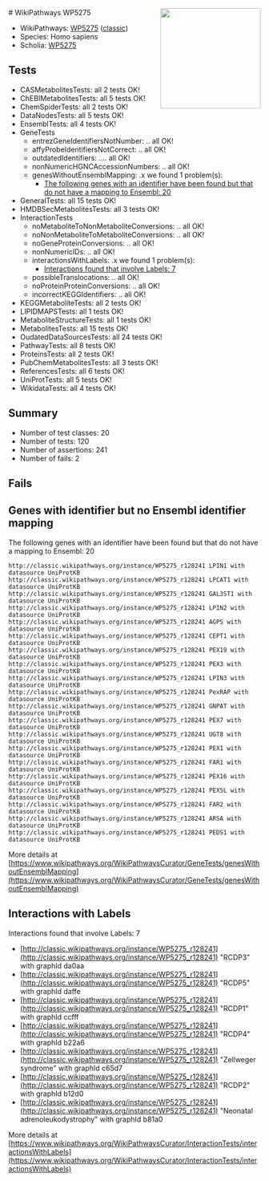 <img style="float: right; width: 200px" src="https://upload.wikimedia.org/wikipedia/commons/thumb/8/83/Wplogo_with_text_500.png/640px-Wplogo_with_text_500.png" />
# WikiPathways WP5275

* WikiPathways: [WP5275](https://wikipathways.org/pathways/WP5275) ([classic](https://classic.wikipathways.org/instance/WP5275))
* Species: Homo sapiens
* Scholia: [WP5275](https://scholia.toolforge.org/wikipathways/WP5275)
## Tests
* CASMetabolitesTests: all 2 tests OK!
* ChEBIMetabolitesTests: all 5 tests OK!
* ChemSpiderTests: all 2 tests OK!
* DataNodesTests: all 5 tests OK!
* EnsemblTests: all 4 tests OK!
* GeneTests
    * entrezGeneIdentifiersNotNumber: .. all OK!
    * affyProbeIdentifiersNotCorrect: .. all OK!
    * outdatedIdentifiers: .... all OK!
    * nonNumericHGNCAccessionNumbers: .. all OK!
    * genesWithoutEnsemblMapping: .x we found 1 problem(s):
        * [The following genes with an identifier have been found but that do not have a mapping to Ensembl: 20](#c4e5432c)
* GeneralTests: all 15 tests OK!
* HMDBSecMetabolitesTests: all 3 tests OK!
* InteractionTests
    * noMetaboliteToNonMetaboliteConversions: .. all OK!
    * noNonMetaboliteToMetaboliteConversions: .. all OK!
    * noGeneProteinConversions: .. all OK!
    * nonNumericIDs: .. all OK!
    * interactionsWithLabels: .x we found 1 problem(s):
        * [Interactions found that involve Labels: 7](#630d267e)
    * possibleTranslocations: .. all OK!
    * noProteinProteinConversions: .. all OK!
    * incorrectKEGGIdentifiers: .. all OK!
* KEGGMetaboliteTests: all 2 tests OK!
* LIPIDMAPSTests: all 1 tests OK!
* MetaboliteStructureTests: all 1 tests OK!
* MetabolitesTests: all 15 tests OK!
* OudatedDataSourcesTests: all 24 tests OK!
* PathwayTests: all 8 tests OK!
* ProteinsTests: all 2 tests OK!
* PubChemMetabolitesTests: all 3 tests OK!
* ReferencesTests: all 6 tests OK!
* UniProtTests: all 5 tests OK!
* WikidataTests: all 4 tests OK!


## Summary

* Number of test classes: 20
* Number of tests: 120
* Number of assertions: 241
* Number of fails: 2

## Fails

<a name="c4e5432c" />

## Genes with identifier but no Ensembl identifier mapping

The following genes with an identifier have been found but that do not have a mapping to Ensembl: 20
```
http://classic.wikipathways.org/instance/WP5275_r128241 LPIN1 with datasource UniProtKB
http://classic.wikipathways.org/instance/WP5275_r128241 LPCAT1 with datasource UniProtKB
http://classic.wikipathways.org/instance/WP5275_r128241 GAL3ST1 with datasource UniProtKB
http://classic.wikipathways.org/instance/WP5275_r128241 LPIN2 with datasource UniProtKB
http://classic.wikipathways.org/instance/WP5275_r128241 AGPS with datasource UniProtKB
http://classic.wikipathways.org/instance/WP5275_r128241 CEPT1 with datasource UniProtKB
http://classic.wikipathways.org/instance/WP5275_r128241 PEX19 with datasource UniProtKB
http://classic.wikipathways.org/instance/WP5275_r128241 PEX3 with datasource UniProtKB
http://classic.wikipathways.org/instance/WP5275_r128241 LPIN3 with datasource UniProtKB
http://classic.wikipathways.org/instance/WP5275_r128241 PexRAP with datasource UniProtKB
http://classic.wikipathways.org/instance/WP5275_r128241 GNPAT with datasource UniProtKB
http://classic.wikipathways.org/instance/WP5275_r128241 PEX7 with datasource UniProtKB
http://classic.wikipathways.org/instance/WP5275_r128241 UGT8 with datasource UniProtKB
http://classic.wikipathways.org/instance/WP5275_r128241 PEX1 with datasource UniProtKB
http://classic.wikipathways.org/instance/WP5275_r128241 FAR1 with datasource UniProtKB
http://classic.wikipathways.org/instance/WP5275_r128241 PEX16 with datasource UniProtKB
http://classic.wikipathways.org/instance/WP5275_r128241 PEX5L with datasource UniProtKB
http://classic.wikipathways.org/instance/WP5275_r128241 FAR2 with datasource UniProtKB
http://classic.wikipathways.org/instance/WP5275_r128241 ARSA with datasource UniProtKB
http://classic.wikipathways.org/instance/WP5275_r128241 PEDS1 with datasource UniProtKB
```

More details at [https://www.wikipathways.org/WikiPathwaysCurator/GeneTests/genesWithoutEnsemblMapping](https://www.wikipathways.org/WikiPathwaysCurator/GeneTests/genesWithoutEnsemblMapping)

<a name="630d267e" />

## Interactions with Labels

Interactions found that involve Labels: 7

* [http://classic.wikipathways.org/instance/WP5275_r128241](http://classic.wikipathways.org/instance/WP5275_r128241) "RCDP3" with graphId da0aa
* [http://classic.wikipathways.org/instance/WP5275_r128241](http://classic.wikipathways.org/instance/WP5275_r128241) "RCDP5" with graphId daffe
* [http://classic.wikipathways.org/instance/WP5275_r128241](http://classic.wikipathways.org/instance/WP5275_r128241) "RCDP1" with graphId ccfff
* [http://classic.wikipathways.org/instance/WP5275_r128241](http://classic.wikipathways.org/instance/WP5275_r128241) "RCDP4" with graphId b22a6
* [http://classic.wikipathways.org/instance/WP5275_r128241](http://classic.wikipathways.org/instance/WP5275_r128241) "Zellweger
syndrome" with graphId c65d7
* [http://classic.wikipathways.org/instance/WP5275_r128241](http://classic.wikipathways.org/instance/WP5275_r128241) "RCDP2" with graphId b12d0
* [http://classic.wikipathways.org/instance/WP5275_r128241](http://classic.wikipathways.org/instance/WP5275_r128241) "Neonatal 
adrenoleukodystrophy" with graphId b81a0


More details at [https://www.wikipathways.org/WikiPathwaysCurator/InteractionTests/interactionsWithLabels](https://www.wikipathways.org/WikiPathwaysCurator/InteractionTests/interactionsWithLabels)

